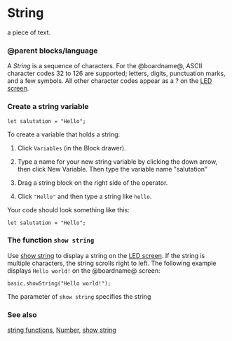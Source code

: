# String

a piece of text.

### @parent blocks/language

A *String* is a sequence of characters. For the @boardname@, ASCII character codes 32 to 126 are supported; letters, digits, punctuation marks, and a few symbols. All other character codes appear as a ? on the [LED screen](/device/screen).

### Create a string variable

```block
let salutation = "Hello";
```

To create a variable that holds a string:

1. Click `Variables` (in the Block drawer).

2. Type a name for your new string variable by clicking the down arrow, then click New Variable. Then type the variable name "salutation"

2. Drag a string block on the right side of the operator.

3. Click `"Hello"` and then type a string like `hello`.

Your code should look something like this:

```block
let salutation = "Hello";
```

### The function `show string`

Use [show string](/reference/basic/show-string) to display a string on the [LED screen](/device/screen). 
If the string is multiple characters, the string scrolls right to left. The following example displays `Hello world!` on the @boardname@ screen:

```block
basic.showString("Hello world!");
```

The  parameter of `show string` specifies the string

### See also
 
[string functions](/reference/types/string-functions), [Number](/reference/types/number), [show string](/reference/basic/show-string)

